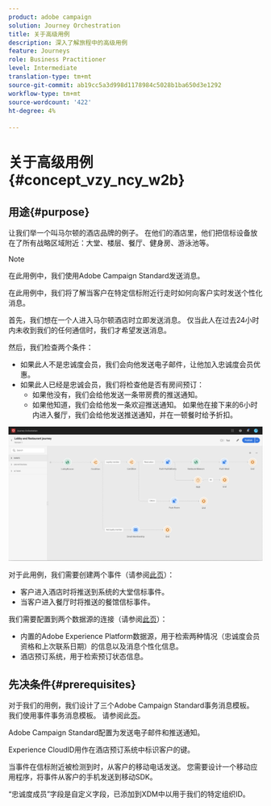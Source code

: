 ```yaml
---
product: adobe campaign
solution: Journey Orchestration
title: 关于高级用例
description: 深入了解旅程中的高级用例
feature: Journeys
role: Business Practitioner
level: Intermediate
translation-type: tm+mt
source-git-commit: ab19cc5a3d998d1178984c5028b1ba650d3e1292
workflow-type: tm+mt
source-wordcount: '422'
ht-degree: 4%

---
```



# 关于高级用例{#concept_vzy_ncy_w2b}

## 用途{#purpose}

让我们举一个叫马尔顿的酒店品牌的例子。 在他们的酒店里，他们把信标设备放在了所有战略区域附近：大堂、楼层、餐厅、健身房、游泳池等。

>[!NOTE]
>
>在此用例中，我们使用Adobe Campaign Standard发送消息。

在此用例中，我们将了解当客户在特定信标附近行走时如何向客户实时发送个性化消息。

首先，我们想在一个人进入马尔顿酒店时立即发送消息。 仅当此人在过去24小时内未收到我们的任何通信时，我们才希望发送消息。

然后，我们检查两个条件：

* 如果此人不是忠诚度会员，我们会向他发送电子邮件，让他加入忠诚度会员优惠。
* 如果此人已经是忠诚会员，我们将检查他是否有房间预订：
   * 如果他没有，我们会给他发送一条带房费的推送通知。
   * 如果他知道，我们会给他发一条欢迎推送通知。 如果他在接下来的6小时内进入餐厅，我们会给他发送推送通知，并在一顿餐时给予折扣。

![](../assets/journeyuc2_29.png)

对于此用例，我们需要创建两个事件（请参阅[此页](../usecase/configuring-the-events.md)）：

* 客户进入酒店时将推送到系统的大堂信标事件。
* 当客户进入餐厅时将推送的餐馆信标事件。

我们需要配置到两个数据源的连接（请参阅[此页](../usecase/configuring-the-data-sources.md)）：

* 内置的Adobe Experience Platform数据源，用于检索两种情况（忠诚度会员资格和上次联系日期）的信息以及消息个性化信息。
* 酒店预订系统，用于检索预订状态信息。

## 先决条件{#prerequisites}

对于我们的用例，我们设计了三个Adobe Campaign Standard事务消息模板。 我们使用事件事务消息模板。 请参阅此[页](https://docs.adobe.com/content/help/zh-Hans/campaign-standard/using/communication-channels/transactional-messaging/about-transactional-messaging.html)。

Adobe Campaign Standard配置为发送电子邮件和推送通知。

Experience CloudID用作在酒店预订系统中标识客户的键。

当事件在信标附近被检测到时，从客户的移动电话发送。 您需要设计一个移动应用程序，将事件从客户的手机发送到移动SDK。

“忠诚度成员”字段是自定义字段，已添加到XDM中以用于我们的特定组织ID。
